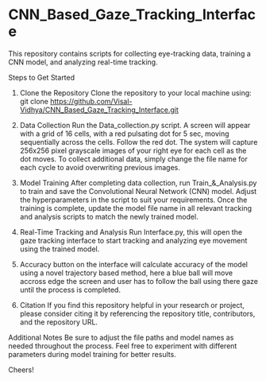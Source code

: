 # CNN_Based_Gaze_Tracking_Interface
This repository contains scripts for collecting eye-tracking data, training a CNN model, and analyzing real-time tracking.

Steps to Get Started

1. Clone the Repository
Clone the repository to your local machine using:
git clone https://github.com/Visal-Vidhya/CNN_Based_Gaze_Tracking_Interface.git

3. Data Collection
Run the Data_collection.py script.
A screen will appear with a grid of 16 cells, with a red pulsating dot for 5 sec, moving sequentially across the cells.
Follow the red dot. The system will capture 256x256 pixel grayscale images of your right eye for each cell as the dot moves.
To collect additional data, simply change the file name for each cycle to avoid overwriting previous images.

5. Model Training
After completing data collection, run Train_&_Analysis.py to train and save the Convolutional Neural Network (CNN) model.
Adjust the hyperparameters in the script to suit your requirements.
Once the training is complete, update the model file name in all relevant tracking and analysis scripts to match the newly trained model.

7. Real-Time Tracking and Analysis
Run Interface.py, this will open the gaze tracking interface to start tracking and analyzing eye movement using the trained model.

8. Accuracy button on the interface will calculate accuracy of the model using a novel trajectory based method, here a blue ball will move accross edge the screen and user has to follow the ball using there gaze until the process is completed.
   
9. Citation
If you find this repository helpful in your research or project, please consider citing it by referencing the repository title, contributors, and the repository URL.
 
Additional Notes
Be sure to adjust the file paths and model names as needed throughout the process.
Feel free to experiment with different parameters during model training for better results.

Cheers!

